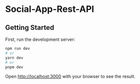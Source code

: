 # Social-App-Rest-API
## Getting Started

First, run the development server:

```bash
npm run dev
# or
yarn dev
# or
pnpm dev
```

Open [http://localhost:3000](http://localhost:8000) with your browser to see the result.
